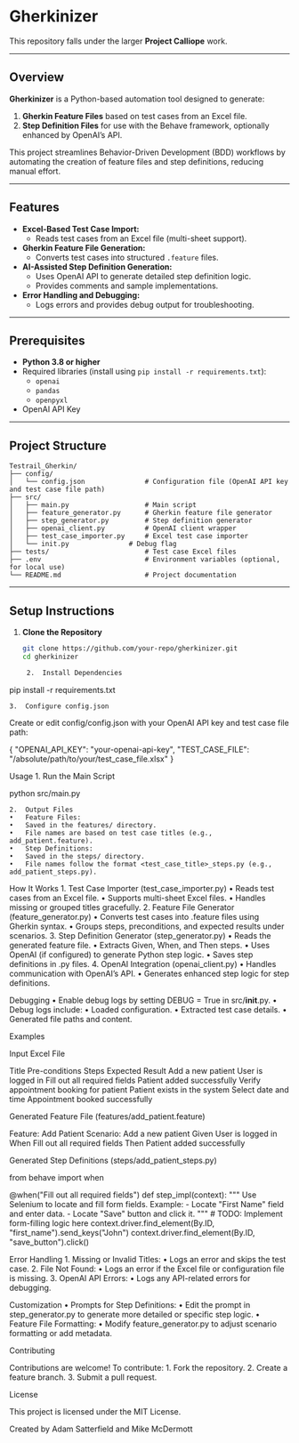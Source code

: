 # Gherkinizer

This repository falls under the larger **Project Calliope** work.

---

## Overview

**Gherkinizer** is a Python-based automation tool designed to generate:
1. **Gherkin Feature Files** based on test cases from an Excel file.
2. **Step Definition Files** for use with the Behave framework, optionally enhanced by OpenAI’s API.

This project streamlines Behavior-Driven Development (BDD) workflows by automating the creation of feature files and step definitions, reducing manual effort.

---

## Features

- **Excel-Based Test Case Import:**
  - Reads test cases from an Excel file (multi-sheet support).
- **Gherkin Feature File Generation:**
  - Converts test cases into structured `.feature` files.
- **AI-Assisted Step Definition Generation:**
  - Uses OpenAI API to generate detailed step definition logic.
  - Provides comments and sample implementations.
- **Error Handling and Debugging:**
  - Logs errors and provides debug output for troubleshooting.

---

## Prerequisites

- **Python 3.8 or higher**
- Required libraries (install using `pip install -r requirements.txt`):
  - `openai`
  - `pandas`
  - `openpyxl`
- OpenAI API Key

---

## Project Structure
```
Testrail_Gherkin/
├── config/
│   └── config.json               # Configuration file (OpenAI API key and test case file path)
├── src/
│   ├── main.py                   # Main script
│   ├── feature_generator.py      # Gherkin feature file generator
│   ├── step_generator.py         # Step definition generator
│   ├── openai_client.py          # OpenAI client wrapper
│   ├── test_case_importer.py     # Excel test case importer
│   └── init.py               # Debug flag
├── tests/                        # Test case Excel files
├── .env                          # Environment variables (optional, for local use)
└── README.md                     # Project documentation
```
---

## Setup Instructions

1. **Clone the Repository**
   ```bash
   git clone https://github.com/your-repo/gherkinizer.git
   cd gherkinizer

	2.	Install Dependencies

pip install -r requirements.txt


	3.	Configure config.json
Create or edit config/config.json with your OpenAI API key and test case file path:

{
    "OPENAI_API_KEY": "your-openai-api-key",
    "TEST_CASE_FILE": "/absolute/path/to/your/test_case_file.xlsx"
}

Usage
	1.	Run the Main Script

python src/main.py


	2.	Output Files
	•	Feature Files:
	•	Saved in the features/ directory.
	•	File names are based on test case titles (e.g., add_patient.feature).
	•	Step Definitions:
	•	Saved in the steps/ directory.
	•	File names follow the format <test_case_title>_steps.py (e.g., add_patient_steps.py).

How It Works
	1.	Test Case Importer (test_case_importer.py)
	•	Reads test cases from an Excel file.
	•	Supports multi-sheet Excel files.
	•	Handles missing or grouped titles gracefully.
	2.	Feature File Generator (feature_generator.py)
	•	Converts test cases into .feature files using Gherkin syntax.
	•	Groups steps, preconditions, and expected results under scenarios.
	3.	Step Definition Generator (step_generator.py)
	•	Reads the generated feature file.
	•	Extracts Given, When, and Then steps.
	•	Uses OpenAI (if configured) to generate Python step logic.
	•	Saves step definitions in .py files.
	4.	OpenAI Integration (openai_client.py)
	•	Handles communication with OpenAI’s API.
	•	Generates enhanced step logic for step definitions.

Debugging
	•	Enable debug logs by setting DEBUG = True in src/__init__.py.
	•	Debug logs include:
	•	Loaded configuration.
	•	Extracted test case details.
	•	Generated file paths and content.

Examples

Input Excel File

Title	Pre-conditions	Steps	Expected Result
Add a new patient	User is logged in	Fill out all required fields	Patient added successfully
Verify appointment booking for patient	Patient exists in the system	Select date and time	Appointment booked successfully

Generated Feature File (features/add_patient.feature)

Feature: Add Patient
  Scenario: Add a new patient
    Given User is logged in
    When Fill out all required fields
    Then Patient added successfully

Generated Step Definitions (steps/add_patient_steps.py)

from behave import when

@when("Fill out all required fields")
def step_impl(context):
    """
    Use Selenium to locate and fill form fields.
    Example:
    - Locate "First Name" field and enter data.
    - Locate "Save" button and click it.
    """
    # TODO: Implement form-filling logic here
    context.driver.find_element(By.ID, "first_name").send_keys("John")
    context.driver.find_element(By.ID, "save_button").click()

Error Handling
	1.	Missing or Invalid Titles:
	•	Logs an error and skips the test case.
	2.	File Not Found:
	•	Logs an error if the Excel file or configuration file is missing.
	3.	OpenAI API Errors:
	•	Logs any API-related errors for debugging.

Customization
	•	Prompts for Step Definitions:
	•	Edit the prompt in step_generator.py to generate more detailed or specific step logic.
	•	Feature File Formatting:
	•	Modify feature_generator.py to adjust scenario formatting or add metadata.

Contributing

Contributions are welcome! To contribute:
	1.	Fork the repository.
	2.	Create a feature branch.
	3.	Submit a pull request.

License

This project is licensed under the MIT License.

Created by Adam Satterfield and Mike McDermott


